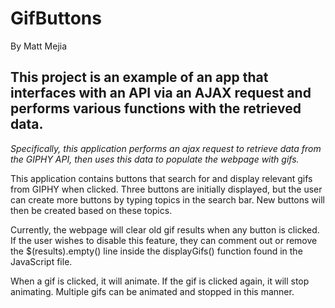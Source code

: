 # GifButtons
By Matt Mejia

## This project is an example of an app that interfaces with an API via an AJAX request and performs various functions with the retrieved data.

_Specifically, this application performs an ajax request to retrieve data from the GIPHY API,  then uses this data to populate the webpage with gifs._ 

This application contains buttons that search for and display relevant gifs from GIPHY when clicked. Three buttons are initially displayed, but the user can create more buttons by typing topics in the search bar. New buttons will then be created based on these topics. 

Currently, the webpage will clear old gif results when any button is clicked. If the user wishes to disable this feature, they can comment out or remove the $(results).empty() line inside the displayGifs() function found in the JavaScript file. 

When a gif is clicked, it will animate. If the gif is clicked again, it will stop animating. Multiple gifs can be animated and stopped in this manner. 

